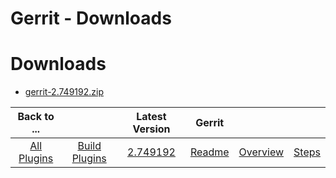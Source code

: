 
Gerrit - Downloads
==================

# Downloads

- [gerrit-2.749192.zip](https://raw.githubusercontent.com/UrbanCode/IBM-UCB-PLUGINS/main/files/Gerrit/gerrit-2.749192.zip)

|Back to ...||Latest Version|Gerrit |||
| :---: | :---: | :---: | :---: | :---: | :---: |
|[All Plugins](../../index.md)|[Build Plugins](../README.md)|[2.749192](https://raw.githubusercontent.com/UrbanCode/IBM-UCB-PLUGINS/main/files/Gerrit/gerrit-2.749192.zip)|[Readme](README.md)|[Overview](overview.md)|[Steps](steps.md)|
